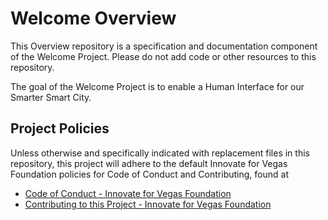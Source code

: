 <!--
 Copyright (C) 2022 Innovate for Vegas Foundation
 
 This file is part of ov-welcome.
 
 ov-welcome is free software: you can redistribute it and/or modify
 it under the terms of the GNU General Public License as published by
 the Free Software Foundation, either version 3 of the License, or
 (at your option) any later version.
 
 ov-welcome is distributed in the hope that it will be useful,
 but WITHOUT ANY WARRANTY; without even the implied warranty of
 MERCHANTABILITY or FITNESS FOR A PARTICULAR PURPOSE.  See the
 GNU General Public License for more details.
 
 You should have received a copy of the GNU General Public License
 along with ov-welcome.  If not, see <http://www.gnu.org/licenses/>.
-->
# Welcome Overview

This Overview repository is a specification and documentation component of the Welcome Project. Please do not add code or other resources to this repository.

The goal of the Welcome Project is to enable a Human Interface for our Smarter Smart City.

## Project Policies

Unless otherwise and specifically indicated with replacement files in this repository, this project will adhere to the default Innovate for Vegas Foundation policies for Code of Conduct and Contributing, found at

* [Code of Conduct - Innovate for Vegas Foundation](https://github.com/InnovateForVegas/.github/blob/main/CODE_OF_CONDUCT.md)
* [Contributing to this Project - Innovate for Vegas Foundation](https://github.com/InnovateForVegas/.github/blob/main/CONTRIBUTING.md)
